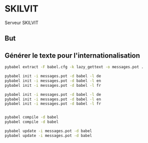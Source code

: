 # SKILVIT

Serveur SKILVIT


## But


## Générer le texte pour l'internationalisation
```bash
pybabel extract -F babel.cfg -k lazy_gettext -o messages.pot .

pybabel init -i messages.pot -d babel -l de
pybabel init -i messages.pot -d babel -l en
pybabel init -i messages.pot -d babel -l fr

pybabel init -i messages.pot -d babel -l de
pybabel init -i messages.pot -d babel -l en
pybabel init -i messages.pot -d babel -l fr


pybabel compile -d babel
pybabel compile -d babel

pybabel update -i messages.pot -d babel
pybabel update -i messages.pot -d babel

```
